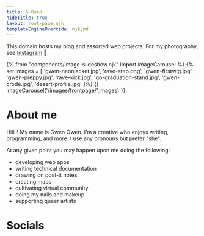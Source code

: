 ```yaml
---
title: G Owen
hideTitle: true
layout: root-page.njk
templateEngineOverride: njk,md
---
```


This domain hosts my blog and assorted web projects. For my photography, see [Instagram]() 🌇.

{% from "components/image-slideshow.njk" import imageCarousel %}
{% set images = [
'gwen-neonjacket.jpg',
'rave-step.png',
'gwen-firstwig.jpg',
'gwen-preppy.jpg',
'rave-kick.jpg',
'go-graduation-stand.jpg',
'gwen-crode.jpg',
'desert-profile.jpg'
]%}
{{ imageCarousel('/images/frontpage/',images) }}


# About me

Hiiiii! My name is Gwen Owen. I'm a creative who enjoys writing, programming, and more. I use any pronouns but prefer "she".

At any given point you may happen upon me doing the following:
* developing web apps
* writing technical documentation
* drawing on post-it notes
* creating maps
* cultivating virtual community
* doing my nails and makeup
* supporting queer artists


# Socials